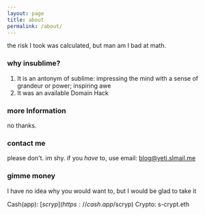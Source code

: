 ```yaml
---
layout: page
title: about
permalink: /about/
---
```


the risk I took was calculated, but man am I bad at math.

### why insublime?
1. It is an antonym of sublime: impressing the mind with a sense of grandeur or power; inspiring awe
2. It was an available Domain Hack

### more Information

no thanks.

### contact me

please don't. im shy.
if you *have* to, use email: [blog@yeti.slmail.me](mailto:blog@yeti.slmail.me)

### gimme money

I have no idea why you would want to, but I would be glad to take it

Cash(app): [$scryp](https://cash.app/$scryp)
Crypto: s-crypt.eth
